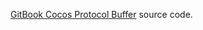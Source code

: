 [GitBook Cocos Protocol Buffer](https://www.gitbook.com/book/supersuraccoon/gitbook_cocos_protobuf) source code.
